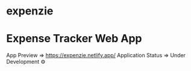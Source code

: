 # expenzie
<h1>Expense Tracker Web App</h1>

App Preview => https://expenzie.netlify.app/
Application Status => Under Development ⚙
